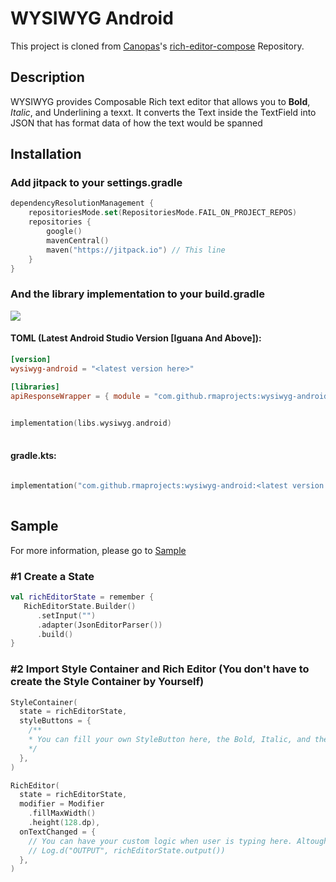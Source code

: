 # WYSIWYG Android

This project is cloned from [Canopas](https://github.com/canopas/)'s [rich-editor-compose](https://github.com/canopas/rich-editor-compose) Repository.

## Description
WYSIWYG provides Composable Rich text editor that allows you to **Bold**, *Italic*, and Underlining a texxt. It converts the Text inside the TextField into JSON that has format data of how the text would be spanned


## Installation
### Add jitpack to your settings.gradle
```Kotlin
dependencyResolutionManagement {
    repositoriesMode.set(RepositoriesMode.FAIL_ON_PROJECT_REPOS)
    repositories {
        google()
        mavenCentral()
        maven("https://jitpack.io") // This line
    }
}
```
### And the library implementation to your build.gradle
[![](https://jitpack.io/v/rmaprojects/wysiwyg-android.svg)](https://jitpack.io/#rmaprojects/wysiwyg-android)
#### TOML (Latest Android Studio Version [Iguana And Above]):
```toml
[version]
wysiwyg-android = "<latest version here>"

[libraries]
apiResponseWrapper = { module = "com.github.rmaprojects:wysiwyg-android", version.ref = "wysiwyg-android" }

```
```Kotlin
‎ 
implementation(libs.wysiwyg.android)
‎ 
```
#### gradle.kts:
```Kotlin
‎ 
implementation("com.github.rmaprojects:wysiwyg-android:<latest version here>")
‎ 
```

## Sample
For more information, please go to [Sample](https://github.com/rmaprojects/wysiwyg-android/tree/main/sample)

### #1 Create a State
```Kotlin
val richEditorState = remember {
   RichEditorState.Builder()
      .setInput("")
      .adapter(JsonEditorParser())
      .build()
}
```

### #2 Import Style Container and Rich Editor (You don't have to create the Style Container by Yourself)
```Kotlin
StyleContainer(
  state = richEditorState,
  styleButtons = {
    /**
    * You can fill your own StyleButton here, the Bold, Italic, and the Underline one are built in.
    */
  },
)

RichEditor(
  state = richEditorState,
  modifier = Modifier
    .fillMaxWidth()
    .height(128.dp),
  onTextChanged = {
    // You can have your custom logic when user is typing here. Altough you can also have the output of the Rich Editor by simply calling: richEditorState.output()
    // Log.d("OUTPUT", richEditorState.output())
  },
)     
```


